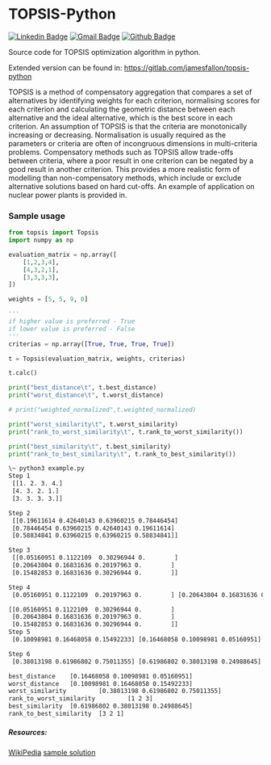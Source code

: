 # TOPSIS-Python

[![Linkedin Badge](https://img.shields.io/badge/-Shivanjan%20Chakravorty-blue?style=plastic&logo=Linkedin&logoColor=white&link=https://www.linkedin.com/in/shivanjan/)](https://www.linkedin.com/in/shivanjan/) [![Gmail Badge](https://img.shields.io/badge/-schakravorty846-c14438?style=plastic&logo=Gmail&logoColor=white&link=mailto:schakravorty846@gmail.com)](mailto:schakravorty846@gmail.com) [![Github Badge](https://img.shields.io/github/followers/Glitchfix?label=Glitchfix&logo=github&style=plastic)](https://github.com/Glitchfix)

Source code for TOPSIS optimization algorithm in python.

Extended version can be found in:
https://gitlab.com/jamesfallon/topsis-python

TOPSIS is a method of compensatory aggregation that compares a set of alternatives by identifying weights for each criterion, normalising scores for each criterion and calculating the geometric distance between each alternative and the ideal alternative, which is the best score in each criterion. An assumption of TOPSIS is that the criteria are monotonically increasing or decreasing. Normalisation is usually required as the parameters or criteria are often of incongruous dimensions in multi-criteria problems. Compensatory methods such as TOPSIS allow trade-offs between criteria, where a poor result in one criterion can be negated by a good result in another criterion. This provides a more realistic form of modelling than non-compensatory methods, which include or exclude alternative solutions based on hard cut-offs. An example of application on nuclear power plants is provided in.


### Sample usage

```py
from topsis import Topsis
import numpy as np

evaluation_matrix = np.array([
    [1,2,3,4],
    [4,3,2,1],
    [3,3,3,3],
])

weights = [5, 5, 9, 0]

'''
if higher value is preferred - True
if lower value is preferred - False
'''
criterias = np.array([True, True, True, True])

t = Topsis(evaluation_matrix, weights, criterias)

t.calc()

print("best_distance\t", t.best_distance)
print("worst_distance\t", t.worst_distance)

# print("weighted_normalized",t.weighted_normalized)

print("worst_similarity\t", t.worst_similarity)
print("rank_to_worst_similarity\t", t.rank_to_worst_similarity())

print("best_similarity\t", t.best_similarity)
print("rank_to_best_similarity\t", t.rank_to_best_similarity())

```

```sh
\~ python3 example.py
Step 1
 [[1. 2. 3. 4.]
 [4. 3. 2. 1.]
 [3. 3. 3. 3.]]

Step 2
 [[0.19611614 0.42640143 0.63960215 0.78446454]
 [0.78446454 0.63960215 0.42640143 0.19611614]
 [0.58834841 0.63960215 0.63960215 0.58834841]]

Step 3
 [[0.05160951 0.1122109  0.30296944 0.        ]
 [0.20643804 0.16831636 0.20197963 0.        ]
 [0.15482853 0.16831636 0.30296944 0.        ]]

Step 4
 [0.05160951 0.1122109  0.20197963 0.        ] [0.20643804 0.16831636 0.30296944 0.        ]

[[0.05160951 0.1122109  0.30296944 0.        ]
 [0.20643804 0.16831636 0.20197963 0.        ]
 [0.15482853 0.16831636 0.30296944 0.        ]]
Step 5
 [0.10098981 0.16468058 0.15492233] [0.16468058 0.10098981 0.05160951]

Step 6
 [0.38013198 0.61986802 0.75011355] [0.61986802 0.38013198 0.24988645]

best_distance    [0.16468058 0.10098981 0.05160951]
worst_distance   [0.10098981 0.16468058 0.15492233]
worst_similarity         [0.38013198 0.61986802 0.75011355]
rank_to_worst_similarity         [1 2 3]
best_similarity  [0.61986802 0.38013198 0.24988645]
rank_to_best_similarity  [3 2 1]
```



##### Resources: 
[WikiPedia](https://en.wikipedia.org/wiki/TOPSIS)
[sample solution](http://www.jiem.org/index.php/jiem/article/view/573/498)
